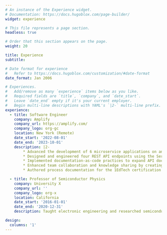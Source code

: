 ```yaml
---
# An instance of the Experience widget.
# Documentation: https://docs.hugoblox.com/page-builder/
widget: experience

# This file represents a page section.
headless: true

# Order that this section appears on the page.
weight: 20

title: Experience
subtitle:

# Date format for experience
#   Refer to https://docs.hugoblox.com/customization/#date-format
date_format: Jan 2006

# Experiences.
#   Add/remove as many `experience` items below as you like.
#   Required fields are `title`, `company`, and `date_start`.
#   Leave `date_end` empty if it's your current employer.
#   Begin multi-line descriptions with YAML's `|2-` multi-line prefix.
experience:
  - title: Software Engineer
    company: Amplify
    company_url: https://amplify.com/
    company_logo: org-gc
    location: New York (Remote)
    date_start: '2022-08-01'
    date_end: '2023-10-01'
    description: |2-
        * Advanced the development of 6 microservice applications on an agile, back-end team.
        * Designed and engineered four REST API endpoints using the Serverless and FastAPI frameworks with Python to build an internal troubleshooting tool. 
        * Implemented documentation-as-code practices to expand API documentation in Swagger, facilitating easier access and understanding for cross-functional teams. 
        * Enhanced team collaboration and knowledge sharing by creating software tutorials and documentation for new features, expanding the team's Google Drive repository.
        * Authored process documentation for the 1EdTech certification process for compliance with the Learning Tools Interoperability (LTI) standard.

  - title: Professor of Semiconductor Physics
    company: University X
    company_url: ''
    company_logo: org-x
    location: California
    date_start: '2016-01-01'
    date_end: '2020-12-31'
    description: Taught electronic engineering and researched semiconductor physics.

design:
  columns: '1'
---
```

